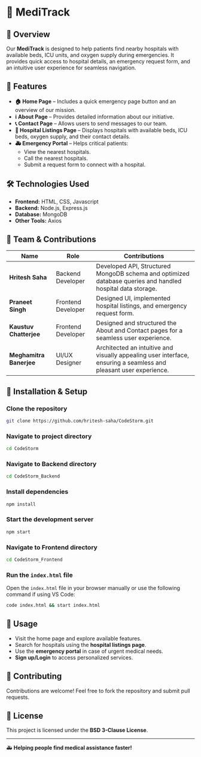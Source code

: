 # 🏥 MediTrack

## 🚀 Overview
Our **MediTrack** is designed to help patients find nearby hospitals with available beds, ICU units, and oxygen supply during emergencies. It provides quick access to hospital details, an emergency request form, and an intuitive user experience for seamless navigation.

## 📌 Features
- **🏠 Home Page** – Includes a quick emergency page button and an overview of our mission.
- **ℹ️ About Page** – Provides detailed information about our initiative.
- **📞 Contact Page** – Allows users to send messages to our team.
- **🏥 Hospital Listings Page** – Displays hospitals with available beds, ICU beds, oxygen supply, and their contact details.
- **🚑 Emergency Portal** – Helps critical patients:
  - View the nearest hospitals.
  - Call the nearest hospitals.
  - Submit a request form to connect with a hospital.

## 🛠️ Technologies Used
- **Frontend:** HTML, CSS, Javascript
- **Backend:** Node.js, Express.js
- **Database:** MongoDB
- **Other Tools:** Axios

## 👥 Team & Contributions
| Name        | Role                  | Contributions |
|------------|----------------------|--------------|
| **Hritesh Saha** | Backend Developer | Developed API, Structured MongoDB schema and optimized database queries and handled hospital data storage. |
| **Praneet Singh** | Frontend Developer | Designed UI, implemented hospital listings, and emergency request form. |
| **Kaustuv Chatterjee** | Frontend Developer | Designed and structured the About and Contact pages for a seamless user experience. |
| **Meghamitra Banerjee** | UI/UX Designer | Architected an intuitive and visually appealing user interface, ensuring a seamless and pleasant user experience. |

## 📌 Installation & Setup
### Clone the repository
```bash
git clone https://github.com/hritesh-saha/CodeStorm.git
```
### Navigate to project directory
```bash
cd CodeStorm
```
### Navigate to Backend directory
```bash
cd CodeStorm_Backend
```
### Install dependencies
```bash
npm install
```
### Start the development server
```bash
npm start
```
### Navigate to Frontend directory  
```bash
cd CodeStorm_Frontend
```
### Run the `index.html` file  
Open the `index.html` file in your browser manually or use the following command if using VS Code:  

```bash
code index.html && start index.html
```

## 🚀 Usage
- Visit the home page and explore available features.
- Search for hospitals using the **hospital listings page**.
- Use the **emergency portal** in case of urgent medical needs.
- **Sign up/Login** to access personalized services.

## 🤝 Contributing
Contributions are welcome! Feel free to fork the repository and submit pull requests.

## 📄 License
This project is licensed under the **BSD 3-Clause License**.

---

🚑 **Helping people find medical assistance faster!**

